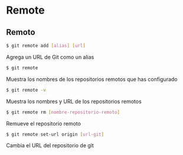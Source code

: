 # Remote

## Remoto

```bash
$ git remote add [alias] [url]
```

Agrega un URL de Git como un alias

```bash
$ git remote
```

Muestra los nombres de los repositorios remotos que has configurado

```bash
$ git remote -v
```

Muestra los nombres y URL de los repositorios remotos

```bash
$ git remote rm [nombre-repositorio-remoto]
```

Remueve el repositorio remoto

```bash
$ git remote set-url origin [url-git]
```

Cambia el URL del repositorio de git
